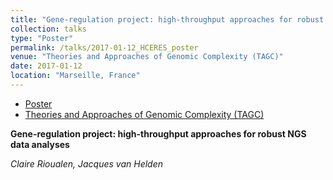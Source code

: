 ```yaml
---
title: "Gene-regulation project: high-throughput approaches for robust NGS data analyses"
collection: talks
type: "Poster"
permalink: /talks/2017-01-12_HCERES_poster
venue: "Theories and Approaches of Genomic Complexity (TAGC)"
date: 2017-01-12
location: "Marseille, France"
---
```


* [Poster](http://rioualen.github.io/files/2017-01-12_HCERES_poster.pdf)
* [Theories and Approaches of Genomic Complexity (TAGC)](https://tagc.univ-amu.fr/)

**Gene-regulation project: high-throughput approaches for robust NGS data analyses**

*Claire Rioualen, Jacques van Helden*




